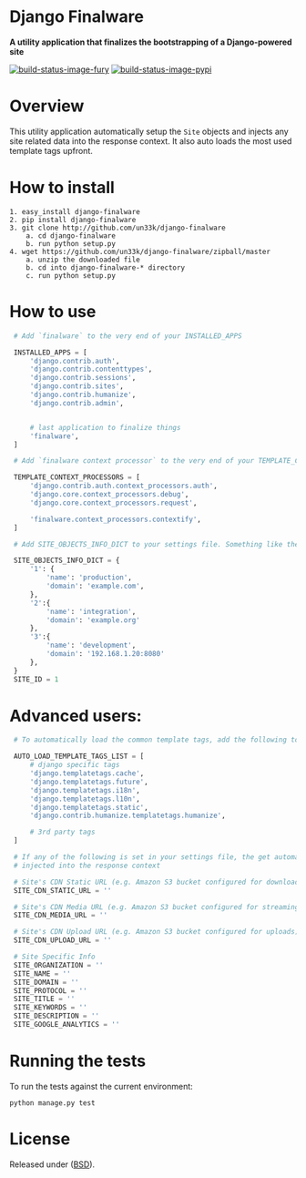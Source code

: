 Django Finalware
====================

**A utility application that finalizes the bootstrapping of a Django-powered site**

[![build-status-image-fury]][fury]
[![build-status-image-pypi]][pypi]


Overview
====================

This utility application automatically setup the `Site` objects and injects any site related
data into the response context. It also auto loads the most used template tags upfront.

How to install
====================

    1. easy_install django-finalware
    2. pip install django-finalware
    3. git clone http://github.com/un33k/django-finalware
        a. cd django-finalware
        b. run python setup.py
    4. wget https://github.com/un33k/django-finalware/zipball/master
        a. unzip the downloaded file
        b. cd into django-finalware-* directory
        c. run python setup.py


How to use
====================

   ```python
    # Add `finalware` to the very end of your INSTALLED_APPS

    INSTALLED_APPS = [
        'django.contrib.auth',
        'django.contrib.contenttypes',
        'django.contrib.sessions',
        'django.contrib.sites',
        'django.contrib.humanize',
        'django.contrib.admin',


        # last application to finalize things
        'finalware',
    ]
   ```

   ```python
    # Add `finalware context processor` to the very end of your TEMPLATE_CONTEXT_PROCESSORS

    TEMPLATE_CONTEXT_PROCESSORS = [
        'django.contrib.auth.context_processors.auth',
        'django.core.context_processors.debug',
        'django.core.context_processors.request',

        'finalware.context_processors.contextify',
    ]
   ```

   ```python
    # Add SITE_OBJECTS_INFO_DICT to your settings file. Something like the following.

    SITE_OBJECTS_INFO_DICT = {
        '1': {
            'name': 'production',
            'domain': 'example.com',
        },
        '2':{
            'name': 'integration',
            'domain': 'example.org'
        },
        '3':{
            'name': 'development',
            'domain': '192.168.1.20:8080'
        },
    }
    SITE_ID = 1
   ```


Advanced users:
====================

   ```python
    # To automatically load the common template tags, add the following to your settings file

    AUTO_LOAD_TEMPLATE_TAGS_LIST = [
        # django specific tags
        'django.templatetags.cache',
        'django.templatetags.future',
        'django.templatetags.i18n',
        'django.templatetags.l10n',
        'django.templatetags.static',
        'django.contrib.humanize.templatetags.humanize',

        # 3rd party tags
    ]

   ```

   ```python
    # If any of the following is set in your settings file, the get automatically
    # injected into the response context

    # Site's CDN Static URL (e.g. Amazon S3 bucket configured for downloading)
    SITE_CDN_STATIC_URL = ''

    # Site's CDN Media URL (e.g. Amazon S3 bucket configured for streaming)
    SITE_CDN_MEDIA_URL = ''

    # Site's CDN Upload URL (e.g. Amazon S3 bucket configured for uploads)
    SITE_CDN_UPLOAD_URL = ''

    # Site Specific Info
    SITE_ORGANIZATION = ''
    SITE_NAME = ''
    SITE_DOMAIN = ''
    SITE_PROTOCOL = ''
    SITE_TITLE = ''
    SITE_KEYWORDS = ''
    SITE_DESCRIPTION = ''
    SITE_GOOGLE_ANALYTICS = ''
   ```

Running the tests
====================

To run the tests against the current environment:

    python manage.py test


License
====================

Released under ([BSD](LICENSE.md)).


[build-status-image-travis]: https://secure.travis-ci.org/un33k/django-finalware.png?branch=master
[travis]: http://travis-ci.org/tomchristie/django-finalware?branch=master

[build-status-image-fury]: https://badge.fury.io/py/django-finalware.png
[fury]: http://badge.fury.io/py/django-finalware

[build-status-image-pypi]: https://pypip.in/d/django-finalware/badge.png
[pypi]: https://crate.io/packages/django-finalware?version=latest

